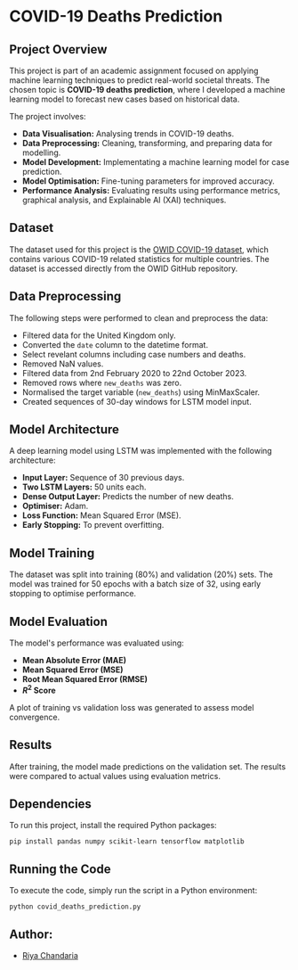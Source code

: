 # COVID-19 Deaths Prediction

## Project Overview
This project is part of an academic assignment focused on applying machine learning techniques to predict real-world societal threats. The chosen topic is **COVID-19 deaths prediction**, where I developed a machine learning model to forecast new cases based on historical data.  

The project involves:
- **Data Visualisation:** Analysing trends in COVID-19 deaths.
- **Data Preprocessing:** Cleaning, transforming, and preparing data for modelling.
- **Model Development:** Implementating a machine learning model for case prediction.
- **Model Optimisation:** Fine-tuning parameters for improved accuracy.
- **Performance Analysis:** Evaluating results using performance metrics, graphical analysis, and Explainable AI (XAI) techniques.

## Dataset
The dataset used for this project is the [OWID COVID-19 dataset](https://raw.githubusercontent.com/owid/covid-19-data/refs/heads/master/public/data/owid-covid-data.csv), which contains various COVID-19 related statistics for multiple countries. The dataset is accessed directly from the OWID GitHub repository.
 
## Data Preprocessing

The following steps were performed to clean and preprocess the data:
- Filtered data for the United Kingdom only.
- Converted the `date` column to the datetime format.
- Select revelant columns including case numbers and deaths.
- Removed NaN values.
- Filtered data from 2nd February 2020 to 22nd October 2023.
- Removed rows where `new_deaths` was zero.
- Normalised the target variable (`new_deaths`) using MinMaxScaler.
- Created sequences of 30-day windows for LSTM model input.

## Model Architecture

A deep learning model using LSTM was implemented with the following architecture:
- **Input Layer:** Sequence of 30 previous days.
- **Two LSTM Layers:** 50 units each.
- **Dense Output Layer:** Predicts the number of new deaths.
- **Optimiser:** Adam.
- **Loss Function:** Mean Squared Error (MSE).
- **Early Stopping:** To prevent overfitting.

## Model Training

The dataset was split into training (80%) and validation (20%) sets. The model was trained for 50 epochs with a batch size of 32, using early stopping to optimise performance.

## Model Evaluation

The model's performance was evaluated using:
- **Mean Absolute Error (MAE)**
- **Mean Squared Error (MSE)**
- **Root Mean Squared Error (RMSE)**
- **$R^2$ Score**

A plot of training vs validation loss was generated to assess model convergence.

## Results

After training, the model made predictions on the validation set. The results were compared to actual values using evaluation metrics.

## Dependencies

To run this project, install the required Python packages:

```pip install pandas numpy scikit-learn tensorflow matplotlib```

## Running the Code

To execute the code, simply run the script in a Python environment:

```python covid_deaths_prediction.py```

## Author:
- [Riya Chandaria](https://github.com/riyachandaria)

